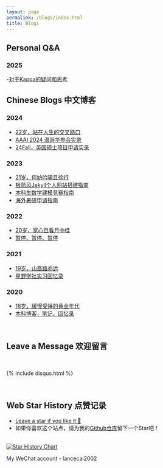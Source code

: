```yaml
---
layout: page
permalink: /blogs/index.html
title: Blogs
---
```


## Personal Q&A

### 2025

-[对于Kappa的疑问和思考](https://turboswifty.github.io/blogs/kappa的可解释性/)



## Chinese Blogs 中文博客

### 2024

- [22岁，站在人生的交叉路口](https://turboswifty.github.io/blogs/22yrs)
- [AAAI 2024 温哥华参会实录](https://turboswifty.github.io/blogs/aaai-24/)
- [24Fall，英国硕士项目申请实录](https://turboswifty.github.io/blogs/24fall/)

### 2023

- [21岁，何妨吟啸且徐行](https://turboswifty.github.io/blogs/21yrs)<br>
- [极简风Jekyll个人网站搭建指南](https://turboswifty.github.io/blogs/web)<br>
- [本科生数学建模竞赛指南](https://turboswifty.github.io/blogs/team2023)<br>
- [海外暑研申请指南](https://turboswifty.github.io/blogs/summer-res)<br>

### 2022

- [20岁，宽心且看月中桂](https://turboswifty.github.io/blogs/20yrs)<br>
- [暂停、暂停、暂停](https://turboswifty.github.io/blogs/stop/)

### 2021

- [19岁，山高路亦远](https://turboswifty.github.io/blogs/19yrs)<br>
- [星野学社实习回忆录](https://turboswifty.github.io/blogs/star)

### 2020

- [18岁，缓慢受锤的黄金年代](https://turboswifty.github.io/blogs/18yrs)<br>
- [本科博客，笔记，回忆录](https://mieclance.club/)

<br>

## Leave a Message 欢迎留言

<br>

{% include disqus.html %} 

<br>

## Web Star History 点赞记录

- [Leave a star if you like it 🥰](https://github.com/GuangLun2000/GuangLun2000.github.io) 
- 如果你喜欢这个站点，请为我的[Github仓库](https://github.com/GuangLun2000/GuangLun2000.github.io)留下一个Star吧！

<br>[![Star History Chart](https://api.star-history.com/svg?repos=GuangLun2000/GuangLun2000.github.io&type=Date)](https://star-history.com/#GuangLun2000/GuangLun2000.github.io&Date)

My WeChat account - lancecai2002

<br>

